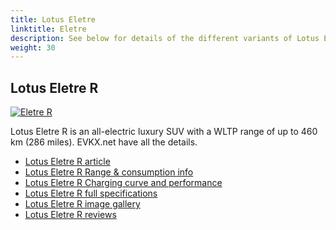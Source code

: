 ```yaml
---
title: Lotus Eletre
linktitle: Eletre
description: See below for details of the different variants of Lotus Eletre
weight: 30
---
```

## Lotus Eletre R

[![Eletre R](https://media.evkx.net/multimedia/models/lotus/eletre/eletre_r/main_1_st.jpg)](/models/lotus/eletre/eletre_r/)

Lotus Eletre R is an all-electric luxury SUV with a WLTP range of up to 460 km (286 miles). EVKX.net have all the details. 

- [Lotus Eletre R article](/models/lotus/eletre/eletre_r/)
- [Lotus Eletre R Range & consumption info](/models/lotus/eletre/eletre_r//rangeandconsumption)
- [Lotus Eletre R Charging curve and performance](/models/lotus/eletre/eletre_r//chargingcurve)
- [Lotus Eletre R full specifications](/models/lotus/eletre/eletre_r//specifications)
- [Lotus Eletre R image gallery](/models/lotus/eletre/eletre_r//gallery)
- [Lotus Eletre R reviews](/models/lotus/eletre/eletre_r//reviews)

